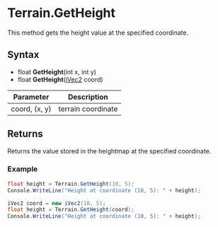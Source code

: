 # Terrain.GetHeight

This method gets the height value at the specified coordinate.

## Syntax

- float **GetHeight**(int x, int y)
- float **GetHeight**([iVec2](iVec2.md) coord)

| Parameter | Description |
|---|---|
| coord, (x, y) | terrain coordinate |

## Returns

Returns the value stored in the heightmap at the specified coordinate.

### Example

```csharp
float height = Terrain.GetHeight(10, 5);
Console.WriteLine("Height at coordinate (10, 5): " + height);
```

```csharp
iVec2 coord = new iVec2(10, 5);
float height = Terrain.GetHeight(coord);
Console.WriteLine("Height at coordinate (10, 5): " + height);
```